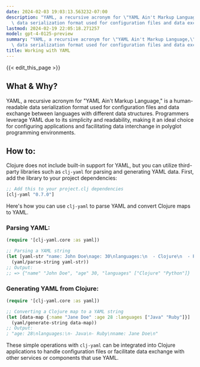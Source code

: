 ```yaml
---
date: 2024-02-03 19:03:13.563232-07:00
description: "YAML, a recursive acronym for \"YAML Ain't Markup Language,\" is a human-readable\
  \ data serialization format used for configuration files and data exchange\u2026"
lastmod: 2024-02-19 22:05:18.271257
model: gpt-4-0125-preview
summary: "YAML, a recursive acronym for \"YAML Ain't Markup Language,\" is a human-readable\
  \ data serialization format used for configuration files and data exchange\u2026"
title: Working with YAML
---
```


{{< edit_this_page >}}

## What & Why?

YAML, a recursive acronym for "YAML Ain't Markup Language," is a human-readable data serialization format used for configuration files and data exchange between languages with different data structures. Programmers leverage YAML due to its simplicity and readability, making it an ideal choice for configuring applications and facilitating data interchange in polyglot programming environments.

## How to:

Clojure does not include built-in support for YAML, but you can utilize third-party libraries such as `clj-yaml` for parsing and generating YAML data. First, add the library to your project dependencies:

```clojure
;; Add this to your project.clj dependencies
[clj-yaml "0.7.0"]
```

Here's how you can use `clj-yaml` to parse YAML and convert Clojure maps to YAML.

### Parsing YAML:

```clojure
(require '[clj-yaml.core :as yaml])

;; Parsing a YAML string
(let [yaml-str "name: John Doe\nage: 30\nlanguages:\n  - Clojure\n  - Python"]
  (yaml/parse-string yaml-str))
;; Output:
;; => {"name" "John Doe", "age" 30, "languages" ["Clojure" "Python"]}
```

### Generating YAML from Clojure:

```clojure
(require '[clj-yaml.core :as yaml])

;; Converting a Clojure map to a YAML string
(let [data-map {:name "Jane Doe" :age 28 :languages ["Java" "Ruby"]}]
  (yaml/generate-string data-map))
;; Output:
; "age: 28\nlanguages:\n- Java\n- Ruby\nname: Jane Doe\n"
```

These simple operations with `clj-yaml` can be integrated into Clojure applications to handle configuration files or facilitate data exchange with other services or components that use YAML.
